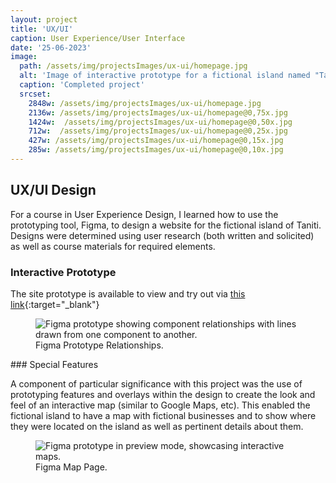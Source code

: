 ```yaml
---
layout: project
title: 'UX/UI'
caption: User Experience/User Interface
date: '25-06-2023'
image: 
  path: /assets/img/projectsImages/ux-ui/homepage.jpg
  alt: 'Image of interactive prototype for a fictional island named "Taniti" with logo, navigational bar, an image displaying a beach by the ocean with two boats side-by-side.'
  caption: 'Completed project'
  srcset: 
    2848w: /assets/img/projectsImages/ux-ui/homepage.jpg
    2136w: /assets/img/projectsImages/ux-ui/homepage@0,75x.jpg
    1424w:  /assets/img/projectsImages/ux-ui/homepage@0,50x.jpg
    712w:  /assets/img/projectsImages/ux-ui/homepage@0,25x.jpg
    427w: /assets/img/projectsImages/ux-ui/homepage@0,15x.jpg
    285w: /assets/img/projectsImages/ux-ui/homepage@0,10x.jpg
---
```

## UX/UI Design
For a course in User Experience Design, I learned how to use the prototyping tool, Figma, to design a website for the fictional island of Taniti. Designs were determined using user research (both written and solicited) as well as course materials for required elements.
### Interactive Prototype

The site prototype is available to view and try out via [this link](https://www.figma.com/proto/Qtu1djwEQoYkw7fUsIEorV/Website?node-id=0-1&t=HCnpI9JtN2uEBmfg-1){:target="_blank"} 

<figure>
  <img src="{{site.url}}/assets/img/projectsImages/ux-ui/prototype.jpg" alt="Figma prototype showing component relationships with lines drawn from one component to another."/>
  <figcaption> Figma Prototype Relationships.</figcaption>
</figure>
### Special Features

A component of particular significance with this project was the use of prototyping features and overlays within the design to create the look and feel of an interactive map (similar to Google Maps, etc). This enabled the fictional island to have a map with fictional businesses and to show where they were located on the island as well as pertinent details about them.

<figure>
  <img src="{{site.url}}/assets/img/projectsImages/ux-ui/mapPage.jpg" alt="Figma prototype in preview mode, showcasing interactive maps."/>
  <figcaption> Figma Map Page.</figcaption>
</figure>
